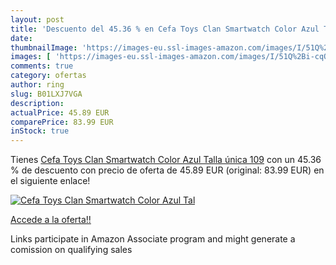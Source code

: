 ```yaml
---
layout: post
title: 'Descuento del 45.36 % en Cefa Toys Clan Smartwatch Color Azul Tal'
date: 
thumbnailImage: 'https://images-eu.ssl-images-amazon.com/images/I/51Q%2Bi-cqO6L._SL200_.jpg'
images: [ 'https://images-eu.ssl-images-amazon.com/images/I/51Q%2Bi-cqO6L._SL200_.jpg' ]
comments: true
category: ofertas
author: ring
slug: B01LXJ7VGA
description:
actualPrice: 45.89 EUR
comparePrice: 83.99 EUR
inStock: true
---
```


Tienes [Cefa Toys Clan Smartwatch Color Azul Talla única 109](https://www.amazon.es/dp/B01LXJ7VGA/?tag=tolees-21) con un 45.36 % de descuento con precio de oferta de 45.89 EUR (original: 83.99 EUR) en el siguiente enlace!

[![Cefa Toys Clan Smartwatch Color Azul Tal](https://images-eu.ssl-images-amazon.com/images/I/51Q%2Bi-cqO6L._SL200_.jpg)](https://www.amazon.es/dp/B01LXJ7VGA/?tag=tolees-21)

[Accede a la oferta!!](https://www.amazon.es/dp/B01LXJ7VGA/?tag=tolees-21)

Links participate in Amazon Associate program and might generate a comission on qualifying sales


